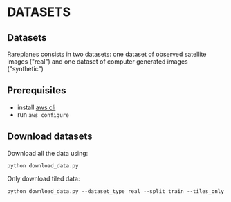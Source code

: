 # DATASETS

## Datasets
Rareplanes consists in two datasets: one dataset of observed satellite images ("real") and one dataset of computer 
generated images ("synthetic")

## Prerequisites
* install [aws cli](https://docs.aws.amazon.com/cli/latest/userguide/install-cliv2.html)
* run `aws configure`

## Download datasets

Download all the data using:
```
python download_data.py
```

Only download tiled data:
```
python download_data.py --dataset_type real --split train --tiles_only
```

